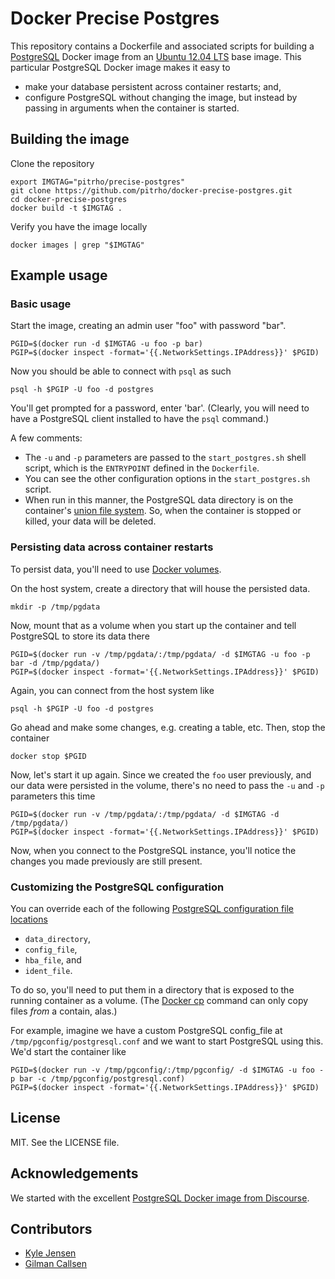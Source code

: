 # Docker Precise Postgres

This repository contains a Dockerfile and associated
scripts for building a [PostgreSQL](http://www.postgresql.org/)
Docker image from an [Ubuntu 12.04 LTS](http://releases.ubuntu.com/precise/)
base image.  This particular PostgreSQL Docker image
makes it easy to

* make your database persistent across container restarts; and,
* configure PostgreSQL without changing the image, but instead by passing in arguments when the container is started.


## Building the image

Clone the repository

	export IMGTAG="pitrho/precise-postgres"
	git clone https://github.com/pitrho/docker-precise-postgres.git
	cd docker-precise-postgres
	docker build -t $IMGTAG .

Verify you have the image locally

	docker images | grep "$IMGTAG"

## Example usage

### Basic usage

Start the image, creating an admin user "foo" with password "bar".

	PGID=$(docker run -d $IMGTAG -u foo -p bar)
	PGIP=$(docker inspect -format='{{.NetworkSettings.IPAddress}}' $PGID)

Now you should be able to connect with `psql` as such

	psql -h $PGIP -U foo -d postgres

You'll get prompted for a password, enter 'bar'.  (Clearly, you will need
to have a PostgreSQL client installed to have the `psql` command.)

A few comments:

* The `-u` and `-p` parameters are passed to the `start_postgres.sh` shell script, which is the `ENTRYPOINT` defined in the `Dockerfile`.
* You can see the other configuration options in the `start_postgres.sh` script.
* When run in this manner, the PostgreSQL data directory is on the container's [union file system](http://docs.docker.io/en/latest/terms/layer/). So, when the container is stopped or killed, your data will be deleted.


### Persisting data across container restarts

To persist data, you'll need to use
[Docker volumes](http://docs.docker.io/en/latest/use/working_with_volumes/).

On the host system, create a directory that will house the persisted
data.

	mkdir -p /tmp/pgdata

Now, mount that as a volume when you start up the container and
tell PostgreSQL to store its data there

	PGID=$(docker run -v /tmp/pgdata/:/tmp/pgdata/ -d $IMGTAG -u foo -p bar -d /tmp/pgdata/)
	PGIP=$(docker inspect -format='{{.NetworkSettings.IPAddress}}' $PGID)

Again, you can connect from the host system like

	psql -h $PGIP -U foo -d postgres

Go ahead and make some changes, e.g. creating a table, etc.  Then,
stop the container

	docker stop $PGID

Now, let's start it up again. Since we created the `foo` user previously, and
our data were persisted in the volume, there's no need to pass the `-u` and 
`-p` parameters this time

	PGID=$(docker run -v /tmp/pgdata/:/tmp/pgdata/ -d $IMGTAG -d /tmp/pgdata/)
	PGIP=$(docker inspect -format='{{.NetworkSettings.IPAddress}}' $PGID)

Now, when you connect to the PostgreSQL instance, you'll notice the changes
you made previously are still present.


### Customizing the PostgreSQL configuration

You can override each of the following
[PostgreSQL configuration file locations](http://www.postgresql.org/docs/9.1/static/runtime-config-file-locations.html)

* `data_directory`, 
* `config_file`, 
* `hba_file`, and
* `ident_file`.

To do so, you'll need to put them in a directory that is exposed to
the running container as a volume.  (The
[Docker cp](http://docs.docker.io/en/master/commandline/command/cp/)
command can only copy files *from* a contain, alas.)

For example, imagine we have a custom PostgreSQL config_file at `/tmp/pgconfig/postgresql.conf`
and we want to start PostgreSQL using this.  We'd start the container like

	PGID=$(docker run -v /tmp/pgconfig/:/tmp/pgconfig/ -d $IMGTAG -u foo -p bar -c /tmp/pgconfig/postgresql.conf)
	PGIP=$(docker inspect -format='{{.NetworkSettings.IPAddress}}' $PGID)


## License

MIT. See the LICENSE file.


## Acknowledgements

We started with the excellent
[PostgreSQL Docker image from Discourse](https://github.com/srid/discourse-docker/tree/master/postgresql).


## Contributors

* [Kyle Jensen](https://github.com/kljensen)
* [Gilman Callsen](https://github.com/callseng)